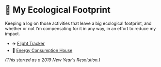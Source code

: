 # 🌳 My Ecological Footprint

Keeping a log on those activities that leave a big ecological footprint, and whether or not I'm compensating for it in any way, in an effort to reduce my impact.

- ✈️ [Flight Tracker](flight-tracker.md)
- 💃 [Energy Consumption House](energy-consumption-house.md)

_(This started as a 2019 New Year's Resolution.)_

